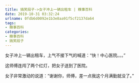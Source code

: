 ```yaml
---
title: 搞笑段子->女子冲上一辆出租车 | 糗事百科
date: 2019-10-31 03:32:24
urlname: 0fdb6d0092e1b3e8aa91f5cf2137da64
tags: 
- 糗事百科
categories:
- 糗事百科
- 搞笑段子
---
```

女子冲上一辆出租车，上气不接下气的喊道：“快！中心医院。。。”

这师傅连闯了两个红灯，把女子送到了医院。

女子非常激动的说道：“谢谢你，师傅，差一点我这个月满勤就没了。”



